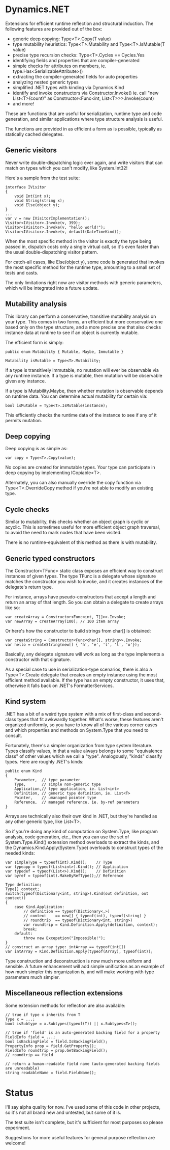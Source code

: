# Dynamics.NET

Extensions for efficient runtime reflection and structural induction.
The following features are provided out of the box:

 * generic deep copying: Type&lt;T&gt;.Copy(T value)
 * type mutability heuristics: Type&lt;T&gt;.Mutability and Type&lt;T&gt;.IsMutable(T value)
 * precise type recursion checks: Type&lt;T&gt;.Cycles == Cycles.Yes
 * identifying fields and properties that are compiler-generated
 * simple checks for attributes on members, ie. type.Has&lt;SerializableAttribute&gt;()
 * extracting the compiler-generated fields for auto properties
 * analyzing nested generic types
 * simplified .NET types with kinding via Dynamics.Kind
 * identify and invoke constructors via Constructor<TDelegate>.Invoke() ie.
   call "new List&lt;T&gt;(count)" as Constructor&lt;Func&lt;int, List&lt;T&gt;&gt;&gt;.Invoke(count)
 * and more!

These are functions that are useful for serialization, runtime type
and code generation, and similar applications where type structure
analysis is useful.

The functions are provided in as efficient a form as is possible,
typically as statically cached delegates.

## Generic visitors

Never write double-dispatching logic ever again, and write visitors that
can match on types which you can't modify, like System.Int32!

Here's a sample from the test suite:

    interface IVisitor
    {
        void Int(int x);
        void String(string x);
        void Else(object y);
    }
	...
	var v = new IVisitorImplementation();
    Visitor<IVisitor>.Invoke(v, 399);
    Visitor<IVisitor>.Invoke(v, "hello world!");
	Visitor<IVisitor>.Invoke(v, default(DateTimeKind));

When the most specific method in the visitor is exactly the type being
passed in, dispatch costs only a single virtual call, so it's even faster
than the usual double-dispatching visitor pattern.

For catch-all cases, like Else(object y), some code is generated that
invokes the most specific method for the runtime type, amounting to
a small set of tests and casts.

The only limitations right now are visitor methods with generic
parameters, which will be integrated into a future update.

## Mutability analysis

This library can perform a conservative, transitive mutability analysis on
your type. This comes in two forms, an efficient but more conservative one
based only on the type structure, and a more precise one that also checks
instance data at runtime to see if an object is currently mutable.

The efficient form is simply:

    public enum Mutability { Mutable, Maybe, Immutable }

    Mutability isMutable = Type<T>.Mutability;

If a type is transitively immutable, no mutation will ever be observable
via any runtime instance. If a type is mutable, then mutation will be
observable given any instance.

If a type is Mutability.Maybe, then whether mutation is observable depends
on runtime data. You can determine actual mutability for certain via:

    bool isMutable = Type<T>.IsMutable(instance);

This efficiently checks the runtime data of the instance to see if any
of it permits mutation.

## Deep copying

Deep copying is as simple as:

    var copy = Type<T>.Copy(value);

No copies are created for immutable types. Your type can participate in
deep copying by implementing ICopiable&lt;T&gt;.

Alternately, you can also manually override the copy function via
Type&lt;T&gt;.OverrideCopy method if you're not able to modify an existing
type.

## Cycle checks

Similar to mutability, this checks whether an object graph is cyclic
or acyclic. This is sometimes useful for more efficient object graph
traversal, to avoid the need to mark nodes that have been visited.

There is no runtime-equivalent of this method as there is with
mutability.

## Generic typed constructors

The Constructor&lt;TFunc&gt; static class exposes an efficient way to
construct instances of given types. The type TFunc is a delegate
whose signature matches the constructor you wish to invoke, and it
creates instances of the delegate's return type.

For instance, arrays have pseudo-constructors that accept a length
and return an array of that length. So you can obtain a delegate
to create arrays like so:

    var createArray = Constructor<Func<int, T[]>>.Invoke;
	var newArray = createArray(100); // 100 item array

Or here's how the constructor to build strings from char[] is
obtained:

    var createString = Constructor<Func<char[], string>>.Invoke;
	var hello = createString(new[] { 'h', 'e', 'l', 'l', 'o'});

Basically, any delegate signature will work as long as the type
implements a constructor with that signature.

As a special case to use in serialization-type scenarios, there
is also a Type&lt;T&gt;.Create delegate that creates an empty
instance using the most efficient method available. If the type
has an empty constructor, it uses that, otherwise it falls back
on .NET's FormatterServices.

## Kind system

.NET has a bit of a weird type system with a mix of first-class
and second-class types that fit awkwardly together. What's worse,
these features aren't organized uniformly, so you have to know all
of the various corner cases and which properties and methods on
System.Type that you need to consult.

Fortunately, there's a simpler organization from type system
literature. Types classify values, in that a value always belongs
to some "equivalence class" of other values which we call a "type".
Analogously, "kinds" classify types. Here are roughly .NET's kinds:

    public enum Kind
	{
		Parameter,	// type parameter
		Type,		// simple non-generic type
		Application,// type application, ie. List<int>
		Definition, // generic type definition, ie. List<T>
		Pointer,	// umanaged pointer type
		Reference,	// managed reference, ie. by-ref parameters
	}

Arrays are technically also their own kind in .NET, but they're
handled as any other generic type, like List&lt;T&gt;.

So if you're doing any kind of computation on System.Type,
like program analysis, code generation, etc., then you can use
the set of System.Type.Kind() extension method overloads to
extract the kinds, and the Dynamics.Kind.Apply(System.Type)
overloads to construct types of the needed kinds:

    var simpleType = typeof(int).Kind();	// Type
	var typeapp = typeof(List<int>).Kind();	// Application
	var typedef = typeof(List<>).Kind();	// Definition
	var byref = typeof(int).MakeByRefType();// Reference

	Type definition;
	Type[] context;
	switch(typeof(Dictionary<int, string>).Kind(out definition, out context))
	{
		case Kind.Application:
			// definition == typeof(Dictionary<,>)
			// context    == new[] { typeof(int), typeof(string) }
			// roundtrip  == typeof(Dictionary<int, string>)
			var roundtrip = Kind.Definition.Apply(definition, context);
			break;
		default:
			throw new Excepetion("Impossible!");
	}
	// construct an array type: intArray == typeof(int[])
	var intArray = Kind.Definition.Apply(typeof(Array), typeof(int));

Type construction and deconstruction is now much more uniform
and sensible. A future enhancement will add simple unification
as an example of how much simpler this organization is, and will
make working with type parameters much simpler.

## Miscellaneous reflection extensions

Some extension methods for reflection are also available:

    // true if type x inherits from T
    Type x = ...;
	bool isSubtype = x.Subtypes(typeof(T)) || x.Subtypes<T>();

	// true if 'field' is an auto-generated backing field for a property
	FieldInfo field = ...;
	bool isBackingField = field.IsBackingField();
	PropertyInfo prop = field.GetProperty();
	FieldInfo roundtrip = prop.GetBackingField();
	// roundtrip == field

	// return a human-readable field name (auto-generated backing fields are unreadable)
	string readableName = field.FieldName();

# Status

I'll say alpha quality for now. I've used some of this code in
other projects, so it's not all brand new and untested, but some
of it is.

The test suite isn't complete, but it's sufficient for most purposes
so please experiment.

Suggestions for more useful features for general purpose reflection
are welcome!
